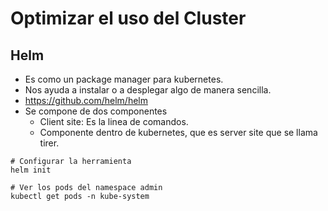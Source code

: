 # Optimizar el uso del Cluster

## Helm

* Es como un package manager para kubernetes.
* Nos ayuda a instalar o a desplegar algo de manera sencilla.
* https://github.com/helm/helm
* Se compone de dos componentes
  * Client site: Es la linea de comandos.
  * Componente dentro de kubernetes, que es server site que se llama tirer. 

```shell
# Configurar la herramienta
helm init

# Ver los pods del namespace admin
kubectl get pods -n kube-system
```

